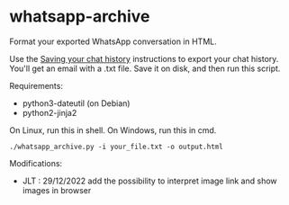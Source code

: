 # whatsapp-archive

Format your exported WhatsApp conversation in HTML.

Use the [Saving your chat history][saving] instructions to export your chat
history. You'll get an email with a .txt file. Save it on disk, and then run
this script.

Requirements:

   * python3-dateutil (on Debian)
   * python2-jinja2

On Linux, run this in shell. On Windows, run this in cmd.

    ./whatsapp_archive.py -i your_file.txt -o output.html

[saving]: https://faq.whatsapp.com/en/android/23756533/?category=5245251


Modifications:

   * JLT : 29/12/2022 add the possibility to interpret image link and show images in browser
